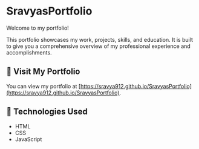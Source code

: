 # SravyasPortfolio

Welcome to my portfolio!

This portfolio showcases my work, projects, skills, and education. It is built to give you a comprehensive overview of my professional experience and accomplishments.


## 🔗 Visit My Portfolio

You can view my portfolio at [https://sravya912.github.io/SravyasPortfolio](https://sravya912.github.io/SravyasPortfolio).


## 🚀 Technologies Used

- HTML
- CSS
- JavaScript
